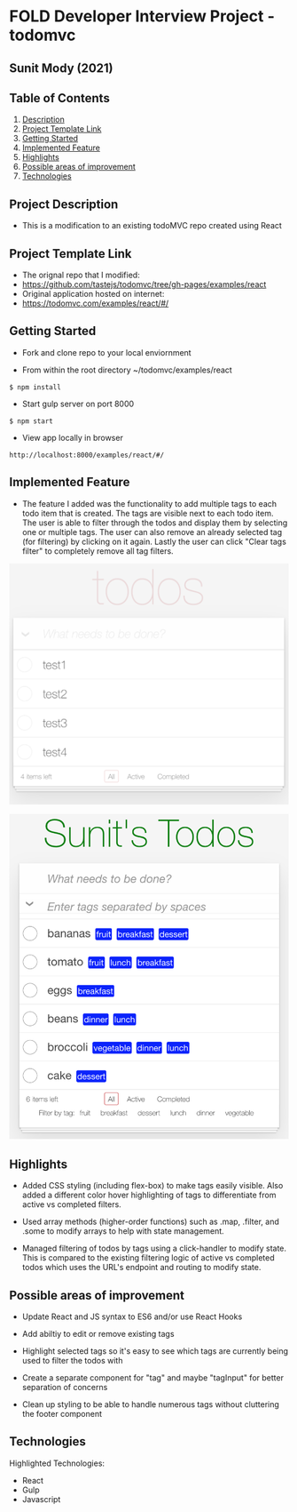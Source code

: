 # FOLD Developer Interview Project - todomvc
## Sunit Mody (2021)

## Table of Contents
1. [Description](#description)
2. [Project Template Link](#link)
3. [Getting Started](#getting)
4. [Implemented Feature](#feature)
5. [Highlights](#highlights)
6. [Possible areas of improvement](#improvements)
7. [Technologies](#techs)

<a name="description"/>

## Project Description
- This is a modification to an existing todoMVC repo created using React

<a name="link"/>

## Project Template Link
- The orignal repo that I modified:
- https://github.com/tastejs/todomvc/tree/gh-pages/examples/react
- Original application hosted on internet:
- https://todomvc.com/examples/react/#/

<a name="getting"/>

## Getting Started
- Fork and clone repo to your local enviornment

- From within the root directory ~/todomvc/examples/react
```
$ npm install
```

- Start gulp server on port 8000
```
$ npm start
```

- View app locally in browser
```
http://localhost:8000/examples/react/#/
```

<a name="feature"/>

## Implemented Feature
- The feature I added was the functionality to add multiple tags to each todo item that is created. The tags are visible next to each todo item. The user is able to filter through the todos and display them by selecting one or multiple tags. The user can also remove an already selected tag (for filtering) by clicking on it again. Lastly the user can click "Clear tags filter" to completely remove all tag filters.

![Original ](readme_images/original_todo.png)

![Tag Feature Implemented](readme_images/tag_feature.png)

<a name="highlights"/>

## Highlights
- Added CSS styling (including flex-box) to make tags easily visible. Also added a different color hover highlighting of tags to differentiate from active vs completed filters.

- Used array methods (higher-order functions) such as .map, .filter, and .some to modify arrays to help with state management.

- Managed filtering of todos by tags using a click-handler to modify state. This is compared to the existing filtering logic of active vs completed todos which uses the URL's endpoint and routing to modify state.

<a name="improvements"/>

## Possible areas of improvement

- Update React and JS syntax to ES6 and/or use React Hooks

- Add abiltiy to edit or remove existing tags

- Highlight selected tags so it's easy to see which tags are currently being used to filter the todos with

- Create a separate component for "tag" and maybe "tagInput" for better separation of concerns

- Clean up styling to be able to handle numerous tags without cluttering the footer component

<a name="techs"/>

## Technologies

Highlighted Technologies:
- React
- Gulp
- Javascript


<!-- # Sunit's Implementation

- Fork and clone repo

- run: npm install --global gulp-cli

- updated devDependencies in root directory to "gulp": "^4.0.0",

- run: npm install

- Updated gulp to latest version 4.0.2

- Modified gulpfile in root directory to use gulp.series() (modfication required because old code was deprecated)

- Run: npm start to start gulp test-server on port 8000 (localhost:8000)

- Click "react" which will take you to: http://localhost:8000/examples/react/#/

- CSS modified at ~/react/node_modules/todomvc-app-css/index.css

- If you're getting issues try clearing the browser's local storage object (that's where the todo's are being saved) using: localStorage.clear(); in the console

# Notes/Ideas for adding tags feature

- in todoModel.js add a "tags" property to the todos object when they are created. tags: ["funny", "green", "etc"]

- in app.jsx use the shownTodos variable to filter based on tag (currently filtering based on completed or not)

## Possible areas of improvement

- Update React syntax to ES6 or use React Hooks

- Add abiltiy to edit or remove existing tags

- Add multiple tags per todo item (separated by commas or spaces)

- Create a separate component for "tag" and maybe "tagInput" for better separation of concerns

- Add ability to filter on multiple tags simultaneously -->

<!--
# React TodoMVC Example

> React is a JavaScript library for creating user interfaces. Its core principles are declarative code, efficiency, and flexibility. Simply specify what your component looks like and React will keep it up-to-date when the underlying data changes.

> _[React - facebook.github.io/react](http://facebook.github.io/react)_


## Learning React

The [React getting started documentation](http://facebook.github.io/react/docs/getting-started.html) is a great way to get started.

Here are some links you may find helpful:

* [Documentation](http://facebook.github.io/react/docs/getting-started.html)
* [API Reference](http://facebook.github.io/react/docs/reference.html)
* [Blog](http://facebook.github.io/react/blog/)
* [React on GitHub](https://github.com/facebook/react)
* [Support](http://facebook.github.io/react/support.html)

Articles and guides from the community:

* [How is Facebook's React JavaScript library](http://www.quora.com/React-JS-Library/How-is-Facebooks-React-JavaScript-library)
* [React: Under the hood](http://www.quora.com/Pete-Hunt/Posts/React-Under-the-Hood)

Get help from other React users:

* [React on StackOverflow](http://stackoverflow.com/questions/tagged/reactjs)
* [Discussion Forum](https://discuss.reactjs.org/)

_If you have other helpful links to share, or find any of the links above no longer work, please [let us know](https://github.com/tastejs/todomvc/issues)._


## Running

The app is built with [JSX](http://facebook.github.io/react/docs/jsx-in-depth.html) and compiled at runtime for a lighter and more fun code reading experience. As stated in the link, JSX is not mandatory.

To run the app, spin up an HTTP server (e.g. `python -m SimpleHTTPServer`) and visit http://localhost/.../myexample/. -->